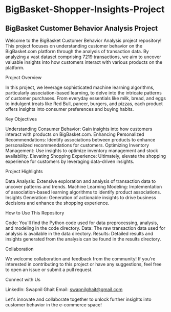 # BigBasket-Shopper-Insights-Project

## BigBasket Customer Behavior Analysis Project

Welcome to the BigBasket Customer Behavior Analysis project repository! This project focuses on understanding customer behavior on the BigBasket.com platform through the analysis of transaction data. By analyzing a vast dataset comprising 7219 transactions, we aim to uncover valuable insights into how customers interact with various products on the platform.

Project Overview

In this project, we leverage sophisticated machine learning algorithms, particularly association-based learning, to delve into the intricate patterns of customer purchases. From everyday essentials like milk, bread, and eggs to indulgent treats like Red Bull, paneer, burgers, and pizzas, each product offers insights into consumer preferences and buying habits.

Key Objectives

Understanding Consumer Behavior: Gain insights into how customers interact with products on BigBasket.com.
Enhancing Personalized Recommendations: Identify associations between products to enhance personalized recommendations for customers.
Optimizing Inventory Management: Use insights to optimize inventory management and stock availability.
Elevating Shopping Experience: Ultimately, elevate the shopping experience for customers by leveraging data-driven insights.

Project Highlights

Data Analysis: Extensive exploration and analysis of transaction data to uncover patterns and trends.
Machine Learning Modeling: Implementation of association-based learning algorithms to identify product associations.
Insights Generation: Generation of actionable insights to drive business decisions and enhance the shopping experience.

How to Use This Repository

Code: You'll find the Python code used for data preprocessing, analysis, and modeling in the code directory.
Data: The raw transaction data used for analysis is available in the data directory.
Results: Detailed results and insights generated from the analysis can be found in the results directory.

Collaboration

We welcome collaboration and feedback from the community! If you're interested in contributing to this project or have any suggestions, feel free to open an issue or submit a pull request.

Connect with Us

LinkedIn: Swapnil Ghait
Email: swapnilghait@gmail.com

Let's innovate and collaborate together to unlock further insights into customer behavior in the e-commerce space!
